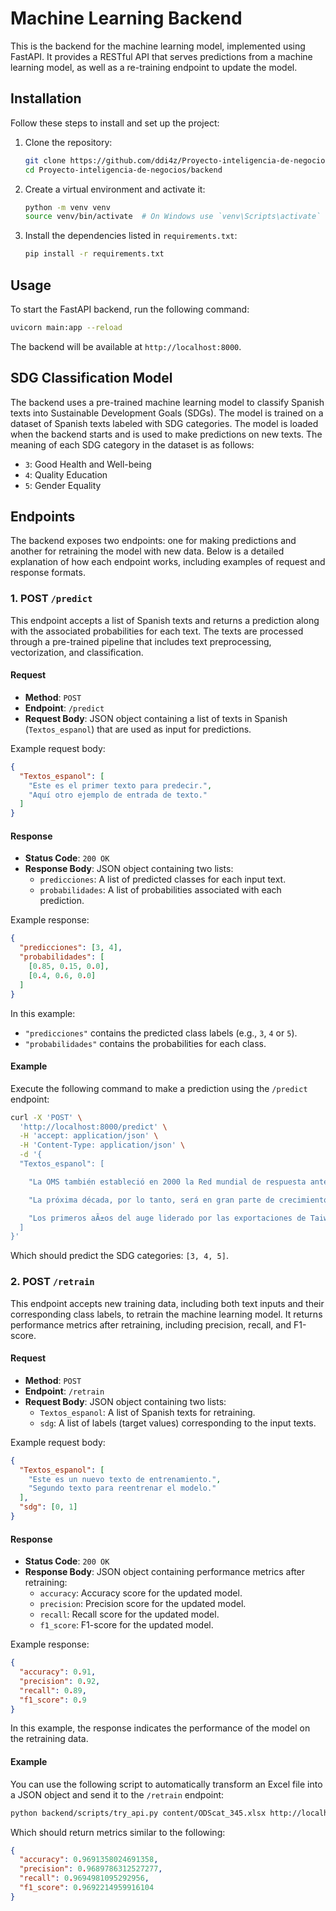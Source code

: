 # Machine Learning Backend

This is the backend for the machine learning model, implemented using FastAPI. It provides a RESTful API that serves predictions from a machine learning model, as well as a re-training endpoint to update the model.

## Installation

Follow these steps to install and set up the project:

1. Clone the repository:
   ```bash
   git clone https://github.com/ddi4z/Proyecto-inteligencia-de-negocios.git
   cd Proyecto-inteligencia-de-negocios/backend
   ```
2. Create a virtual environment and activate it:
   ```bash
   python -m venv venv
   source venv/bin/activate  # On Windows use `venv\Scripts\activate`
   ```
3. Install the dependencies listed in `requirements.txt`:
   ```bash
   pip install -r requirements.txt
   ```

## Usage

To start the FastAPI backend, run the following command:

```bash
uvicorn main:app --reload
```

The backend will be available at `http://localhost:8000`.

## SDG Classification Model

The backend uses a pre-trained machine learning model to classify Spanish texts into Sustainable Development Goals (SDGs). The model is trained on a dataset of Spanish texts labeled with SDG categories. The model is loaded when the backend starts and is used to make predictions on new texts. The meaning of each SDG category in the dataset is as follows:

- `3`: Good Health and Well-being
- `4`: Quality Education
- `5`: Gender Equality

## Endpoints

The backend exposes two endpoints: one for making predictions and another for retraining the model with new data. Below is a detailed explanation of how each endpoint works, including examples of request and response formats.

### 1. POST `/predict`

This endpoint accepts a list of Spanish texts and returns a prediction along with the associated probabilities for each text. The texts are processed through a pre-trained pipeline that includes text preprocessing, vectorization, and classification.

#### Request

- **Method**: `POST`
- **Endpoint**: `/predict`
- **Request Body**: JSON object containing a list of texts in Spanish (`Textos_espanol`) that are used as input for predictions.

Example request body:

```json
{
  "Textos_espanol": [
    "Este es el primer texto para predecir.",
    "Aquí otro ejemplo de entrada de texto."
  ]
}
```

#### Response

- **Status Code**: `200 OK`
- **Response Body**: JSON object containing two lists:
  - `predicciones`: A list of predicted classes for each input text.
  - `probabilidades`: A list of probabilities associated with each prediction.

Example response:

```json
{
  "predicciones": [3, 4],
  "probabilidades": [
    [0.85, 0.15, 0.0],
    [0.4, 0.6, 0.0]
  ]
}
```

In this example:

- `"predicciones"` contains the predicted class labels (e.g., `3`, `4` or `5`).
- `"probabilidades"` contains the probabilities for each class.

#### Example

Execute the following command to make a prediction using the `/predict` endpoint:

```bash
curl -X 'POST' \
  'http://localhost:8000/predict' \
  -H 'accept: application/json' \
  -H 'Content-Type: application/json' \
  -d '{
  "Textos_espanol": [

    "La OMS también estableció en 2000 la Red mundial de respuesta ante brotes y alertas (GOARN) con el objetivo de gestionar brotes y alertas de enfermedades a nivel internacional. Sin embargo, algunos han cuestionado si el GOARN actual pone demasiado énfasis en evitar que los brotes epidémicos se propaguen a los países desarrollados en lugar de prevenir dichos brotes en los países en desarrollo en primer lugar (Davies, 2008, Elbe, 2010). El aumento de la esperanza de vida explica poco del aumento de los costos de atención de la salud experimentado en décadas anteriores",

    "La próxima década, por lo tanto, será en gran parte de crecimiento en la provisión y participación en la secundaria superior. Esto requerirá una mayor eficiencia en el despliegue de maestros y una mejor alineación de las ofertas de programas con el tamaño de la escuela. Una mayor participación en la escuela secundaria superior también requerirá una mayor atención a la relevancia de la educación para la vida, el trabajo y las perspectivas de aprendizaje de los estudiantes.",

    "Los primeros aÃ±os del auge liderado por las exportaciones de Taiwan fueron impulsados ​​por la entrada de estas mujeres en las fÃ¡bricas de exportaciÃ³n. En la década de 1970, cuando Taiwán enfrentó escasez de mano de obra, un sistema de fábrica satélite patrocinado por el estado hizo que el trabajo industrial fuera más consistente con los roles femeninos tradicionales, lo que permitió aumentar la oferta laboral de esposas y madres (Hsiung 1996). Este tipo de flexibilidad estructural en relación con el trabajo de las mujeres y los roles familiares es una característica que persiste en los mercados laborales taiwaneses en la actualidad y encaja con las expectativas de que las mujeres contribuyan financieramente a sus familias (Yu 2009). Como consecuencia, los aumentos en la participación laboral femenina han sido grandes y sostenidos, pasando del 35,5 por ciento en 1970 al 44,5 por ciento en 1990 y al 50,2 por ciento en 2012.''7 En comparación con otras economías de Asia oriental, que suelen tener algunos de las brechas salariales de género más grandes del mundo, las mujeres en Taiwán experimentan una brecha salarial de género más cercana a la norma de los países liberales industrializados avanzados: la relación salarial de género para los ingresos mensuales promedio en la industria y los servicios fue de 81,2 en 2012. Consideremos si esta dinámica ha acercó a Taiwán al camino bajo/feminización de la responsabilidad o al camino alto/caso de igualdad de género."
  ]
}'
```

Which should predict the SDG categories: `[3, 4, 5]`.

### 2. POST `/retrain`

This endpoint accepts new training data, including both text inputs and their corresponding class labels, to retrain the machine learning model. It returns performance metrics after retraining, including precision, recall, and F1-score.

#### Request

- **Method**: `POST`
- **Endpoint**: `/retrain`
- **Request Body**: JSON object containing two lists:
  - `Textos_espanol`: A list of Spanish texts for retraining.
  - `sdg`: A list of labels (target values) corresponding to the input texts.

Example request body:

```json
{
  "Textos_espanol": [
    "Este es un nuevo texto de entrenamiento.",
    "Segundo texto para reentrenar el modelo."
  ],
  "sdg": [0, 1]
}
```

#### Response

- **Status Code**: `200 OK`
- **Response Body**: JSON object containing performance metrics after retraining:
  - `accuracy`: Accuracy score for the updated model.
  - `precision`: Precision score for the updated model.
  - `recall`: Recall score for the updated model.
  - `f1_score`: F1-score for the updated model.

Example response:

```json
{
  "accuracy": 0.91,
  "precision": 0.92,
  "recall": 0.89,
  "f1_score": 0.9
}
```

In this example, the response indicates the performance of the model on the retraining data.

#### Example

You can use the following script to automatically transform an Excel file into a JSON object and send it to the `/retrain` endpoint:

```bash
python backend/scripts/try_api.py content/ODScat_345.xlsx http://localhost:8000/
```

Which should return metrics similar to the following:

```json
{
  "accuracy": 0.9691358024691358,
  "precision": 0.9689786312527277,
  "recall": 0.9694981095292956,
  "f1_score": 0.9692214959916104
}
```
